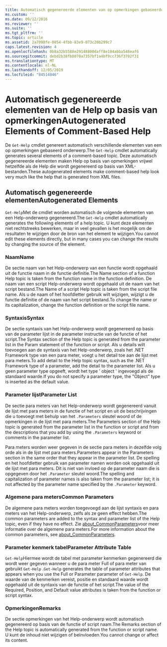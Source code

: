 ```yaml
---
title: Automatisch gegenereerde elementen van op opmerkingen gebaseerde Help | Microsoft Docs
ms.custom: ''
ms.date: 09/12/2016
ms.reviewer: ''
ms.suite: ''
ms.tgt_pltfrm: ''
ms.topic: article
ms.assetid: 2a7098fe-0854-4fbb-83e9-073c20b299c7
caps.latest.revision: 4
ms.openlocfilehash: 0b8a32b5588e29148800daff8e104abba548eaf6
ms.sourcegitcommit: debd2b38fb8070a7357bf1a4bf9cc736f3702f31
ms.translationtype: MT
ms.contentlocale: nl-NL
ms.lasthandoff: 12/05/2019
ms.locfileid: "84514846"
---
```

# <a name="autogenerated-elements-of-comment-based-help"></a><span data-ttu-id="476bf-102">Automatisch gegenereerde elementen van de Help op basis van opmerkingen</span><span class="sxs-lookup"><span data-stu-id="476bf-102">Autogenerated Elements of Comment-Based Help</span></span>

<span data-ttu-id="476bf-103">De `Get-Help` cmdlet genereert automatisch verschillende elementen van een op opmerkingen gebaseerd onderwerp.</span><span class="sxs-lookup"><span data-stu-id="476bf-103">The `Get-Help` cmdlet automatically generates several elements of a comment-based topic.</span></span> <span data-ttu-id="476bf-104">Deze automatisch gegenereerde elementen maken Help op basis van opmerkingen vrijwel hetzelfde als de Help die wordt gegenereerd op basis van XML-bestanden.</span><span class="sxs-lookup"><span data-stu-id="476bf-104">These autogenerated elements make comment-based help look very much like the help that is generated from XML files.</span></span>

## <a name="autogenerated-elements"></a><span data-ttu-id="476bf-105">Automatisch gegenereerde elementen</span><span class="sxs-lookup"><span data-stu-id="476bf-105">Autogenerated Elements</span></span>

<span data-ttu-id="476bf-106">`Get-Help`Met de cmdlet worden automatisch de volgende elementen van een Help-onderwerp gegenereerd.</span><span class="sxs-lookup"><span data-stu-id="476bf-106">The `Get-Help` cmdlet automatically generates the following elements of a help topic.</span></span> <span data-ttu-id="476bf-107">U kunt deze elementen niet rechtstreeks bewerken, maar in veel gevallen is het mogelijk om de resultaten te wijzigen door de bron van het element te wijzigen.</span><span class="sxs-lookup"><span data-stu-id="476bf-107">You cannot edit these elements directly, but in many cases you can change the results by changing the source of the element.</span></span>

### <a name="name"></a><span data-ttu-id="476bf-108">Naam</span><span class="sxs-lookup"><span data-stu-id="476bf-108">Name</span></span>

<span data-ttu-id="476bf-109">De sectie naam van het Help-onderwerp van een functie wordt opgehaald uit de functie naam in de functie definitie.</span><span class="sxs-lookup"><span data-stu-id="476bf-109">The Name section of a function Help topic is taken from the function name in the function definition.</span></span> <span data-ttu-id="476bf-110">De naam van een script Help-onderwerp wordt opgehaald uit de naam van het script bestand.</span><span class="sxs-lookup"><span data-stu-id="476bf-110">The Name of a script Help topic is taken from the script file name.</span></span> <span data-ttu-id="476bf-111">Als u de naam of het hoofdletter gebruik wilt wijzigen, wijzigt u de functie definitie of de naam van het script bestand.</span><span class="sxs-lookup"><span data-stu-id="476bf-111">To change the name or its capitalization, change the function definition or the script file name.</span></span>

### <a name="syntax"></a><span data-ttu-id="476bf-112">Syntaxis</span><span class="sxs-lookup"><span data-stu-id="476bf-112">Syntax</span></span>

<span data-ttu-id="476bf-113">De sectie syntaxis van het Help-onderwerp wordt gegenereerd op basis van de parameter lijst in de parameter instructie van de functie of het script.</span><span class="sxs-lookup"><span data-stu-id="476bf-113">The Syntax section of the Help topic is generated from the parameter list in the Param statement of the function or script.</span></span> <span data-ttu-id="476bf-114">Als u details wilt toevoegen aan de syntaxis van het Help-onderwerp, zoals het .NET Framework type van een para meter, voegt u het detail toe aan de lijst met para meters.</span><span class="sxs-lookup"><span data-stu-id="476bf-114">To add detail to the Help topic syntax, such as the .NET Framework type of a parameter, add the detail to the parameter list.</span></span> <span data-ttu-id="476bf-115">Als u geen parameter type opgeeft, wordt het type ' object ' ingevoegd als de standaard waarde.</span><span class="sxs-lookup"><span data-stu-id="476bf-115">If you do not specify a parameter type, the "Object" type is inserted as the default value.</span></span>

### <a name="parameter-list"></a><span data-ttu-id="476bf-116">Parameter lijst</span><span class="sxs-lookup"><span data-stu-id="476bf-116">Parameter List</span></span>

<span data-ttu-id="476bf-117">De sectie para meters van het Help-onderwerp wordt gegenereerd vanuit de lijst met para meters in de functie of het script en uit de beschrijvingen die u toevoegt met behulp van het `.Parameters` sleutel woord of de opmerkingen in de lijst met para meters.</span><span class="sxs-lookup"><span data-stu-id="476bf-117">The Parameters section of the Help topic is generated from the parameter list in the function or script and from the descriptions that you add by using the `.Parameters` keyword or comments in the parameter list.</span></span>

<span data-ttu-id="476bf-118">Para meters worden weer gegeven in de sectie para meters in dezelfde volg orde als in de lijst met para meters.</span><span class="sxs-lookup"><span data-stu-id="476bf-118">Parameters appear in the Parameters section in the same order that they appear in the parameter list.</span></span> <span data-ttu-id="476bf-119">De spelling en het hoofdletter gebruik van parameter namen worden ook opgehaald uit de lijst met para meters. Dit is niet van invloed op de parameter naam die is opgegeven door het `.Parameter` sleutel woord.</span><span class="sxs-lookup"><span data-stu-id="476bf-119">The spelling and capitalization of parameter names is also taken from the parameter list; it is not affected by the parameter name specified by the `.Parameter` keyword.</span></span>

### <a name="common-parameters"></a><span data-ttu-id="476bf-120">Algemene para meters</span><span class="sxs-lookup"><span data-stu-id="476bf-120">Common Parameters</span></span>

<span data-ttu-id="476bf-121">De algemene para meters worden toegevoegd aan de lijst syntaxis en para meters van het Help-onderwerp, zelfs als ze geen effect hebben.</span><span class="sxs-lookup"><span data-stu-id="476bf-121">The common parameters are added to the syntax and parameter list of the Help topic, even if they have no effect.</span></span> <span data-ttu-id="476bf-122">Zie [about_CommonParameters](/powershell/module/microsoft.powershell.core/about/about_commonparameters)voor meer informatie over de algemene para meters.</span><span class="sxs-lookup"><span data-stu-id="476bf-122">For more information about the common parameters, see [about_CommonParameters](/powershell/module/microsoft.powershell.core/about/about_commonparameters).</span></span>

### <a name="parameter-attribute-table"></a><span data-ttu-id="476bf-123">Parameter kenmerk tabel</span><span class="sxs-lookup"><span data-stu-id="476bf-123">Parameter Attribute Table</span></span>

<span data-ttu-id="476bf-124">`Get-Help`Hiermee wordt de tabel met parameter kenmerken gegenereerd die wordt weer gegeven wanneer u de para meter Full of para meter van gebruikt `Get-Help` .</span><span class="sxs-lookup"><span data-stu-id="476bf-124">`Get-Help` generates the table of parameter attributes that appears when you use the Full or Parameter parameter of `Get-Help`.</span></span> <span data-ttu-id="476bf-125">De waarde van de kenmerken vereist, positie en standaard waarde wordt opgehaald uit de syntaxis van de functie of het script.</span><span class="sxs-lookup"><span data-stu-id="476bf-125">The value of the Required, Position, and Default value attributes is taken from the function or script syntax.</span></span>

### <a name="remarks"></a><span data-ttu-id="476bf-126">Opmerkingen</span><span class="sxs-lookup"><span data-stu-id="476bf-126">Remarks</span></span>

<span data-ttu-id="476bf-127">De sectie opmerkingen van het Help-onderwerp wordt automatisch gegenereerd op basis van de functie of script naam.</span><span class="sxs-lookup"><span data-stu-id="476bf-127">The Remarks section of the Help topic is automatically generated from the function or script name.</span></span> <span data-ttu-id="476bf-128">U kunt de inhoud niet wijzigen of beïnvloeden.</span><span class="sxs-lookup"><span data-stu-id="476bf-128">You cannot change or affect its content.</span></span>
